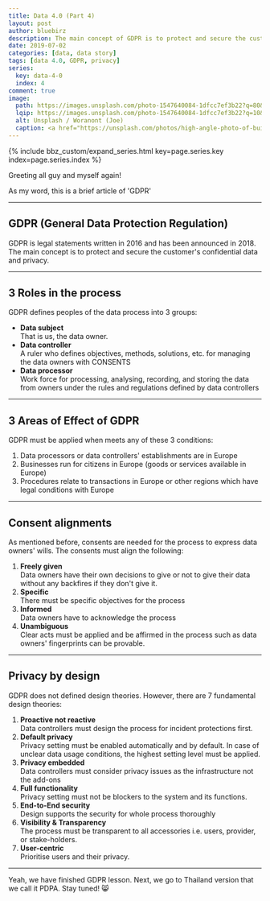 ```yaml
---
title: Data 4.0 (Part 4)
layout: post
author: bluebirz
description: The main concept of GDPR is to protect and secure the customer's confidential data and privacy.
date: 2019-07-02
categories: [data, data story]
tags: [data 4.0, GDPR, privacy]
series:
  key: data-4-0
  index: 4
comment: true
image: 
  path: https://images.unsplash.com/photo-1547640084-1dfcc7ef3b22?q=80&w=1118&auto=format&fit=crop&ixlib=rb-4.0.3&ixid=M3wxMjA3fDB8MHxwaG90by1wYWdlfHx8fGVufDB8fHx8fA%3D%3D
  lqip: https://images.unsplash.com/photo-1547640084-1dfcc7ef3b22?q=10&w=490&auto=format&fit=crop&ixlib=rb-4.0.3&ixid=M3wxMjA3fDB8MHxwaG90by1wYWdlfHx8fGVufDB8fHx8fA%3D%3D
  alt: Unsplash / Woranont (Joe)
  caption: <a href="https://unsplash.com/photos/high-angle-photo-of-buildings-BvNNxnzds4U">Unsplash / Waranont (Joe)</a>
---
```


{% include bbz_custom/expand_series.html key=page.series.key index=page.series.index %}

Greeting all guy and myself again!

As my word, this is a brief article of 'GDPR'

---

## GDPR (General Data Protection Regulation)

GDPR is legal statements written in 2016 and has been announced in 2018. The main concept is to protect and secure the customer's confidential data and privacy.

---

## 3 Roles in the process

GDPR defines peoples of the data process into 3 groups:

- **Data subject**  
  That is us, the data owner.
- **Data controller**  
  A ruler who defines objectives, methods, solutions, etc. for managing the data owners with CONSENTS
- **Data processor**  
  Work force for processing, analysing, recording, and storing the data from owners under the rules and regulations defined by data controllers

---

## 3 Areas of Effect of GDPR

GDPR must be applied when meets any of these 3 conditions:

1. Data processors or data controllers' establishments are in Europe
1. Businesses run for citizens in Europe (goods or services available in Europe)
1. Procedures relate to transactions in Europe or other regions which have legal conditions with Europe

---

## Consent alignments

As mentioned before, consents are needed for the process to express data owners' wills. The consents must align the following:

1. **Freely given**  
  Data owners have their own decisions to give or not to give their data without any backfires if they don't give it.
1. **Specific**  
  There must be specific objectives for the process
1. **Informed**  
  Data owners have to acknowledge the process
1. **Unambiguous**  
  Clear acts must be applied and be affirmed in the process such as data owners' fingerprints can be provable.

---

## Privacy by design

GDPR does not defined design theories. However, there are 7 fundamental design theories:

1. **Proactive not reactive**  
  Data controllers must design the process for incident protections first.
1. **Default privacy**  
  Privacy setting must be enabled automatically and by default. In case of unclear data usage conditions, the highest setting level must be applied.
1. **Privacy embedded**  
  Data controllers must consider privacy issues as the infrastructure not the add-ons
1. **Full functionality**  
  Privacy setting must not be blockers to the system and its functions.
1. **End-to-End security**  
  Design supports the security for whole process thoroughly
1. **Visibility & Transparency**  
  The process must be transparent to all accessories i.e. users, provider, or stake-holders.
1. **User-centric**  
  Prioritise users and their privacy.

---

Yeah, we have finished GDPR lesson. Next, we go to Thailand version that we call it PDPA. Stay tuned! 😸
